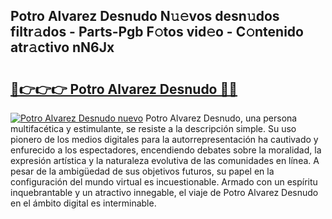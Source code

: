 ## Potro Alvarez Desnudo N𝚞𝚎vos desn𝚞dos filtr𝚊dos - Parts-Pgb F𝚘tos vid𝚎o - C𝚘ntenido atr𝚊ctivo nN6Jx

# <h2><a href="http://mb1iet.tromn.icu/?c=Potro+Alvarez+Desnudo">🔗👉👉👉 Potro Alvarez Desnudo 🔗🔗</a></h2>

[![Potro Alvarez Desnudo nuevo](https://i.imgur.com/pEAQMta.gif)](http://mb1iet.tromn.icu/?c=Potro+Alvarez+Desnudo)
Potro Alvarez Desnudo, una persona multifacética y estimulante, se resiste a la descripción simple. Su uso pionero de los medios digitales para la autorrepresentación ha cautivado y enfurecido a los espectadores, encendiendo debates sobre la moralidad, la expresión artística y la naturaleza evolutiva de las comunidades en línea. A pesar de la ambigüedad de sus objetivos futuros, su papel en la configuración del mundo virtual es incuestionable. Armado con un espíritu inquebrantable y un atractivo innegable, el viaje de Potro Alvarez Desnudo en el ámbito digital es interminable.
